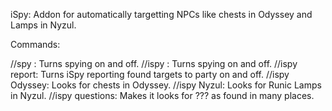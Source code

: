 iSpy: Addon for automatically targetting NPCs like chests in Odyssey and Lamps in Nyzul.

Commands:

//spy : Turns spying on and off.
//ispy : Turns spying on and off.
//ispy report: Turns iSpy reporting found targets to party on and off.
//ispy Odyssey: Looks for chests in Odyssey.
//ispy Nyzul: Looks for Runic Lamps in Nyzul.
//ispy questions: Makes it looks for ??? as found in many places.